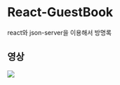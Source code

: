 # React-GuestBook
react와 json-server을 이용해서 방명록 

## 영상
<img src="https://user-images.githubusercontent.com/102204957/196408979-1781593b-fd83-4273-b506-2b2177b03185.gif">
